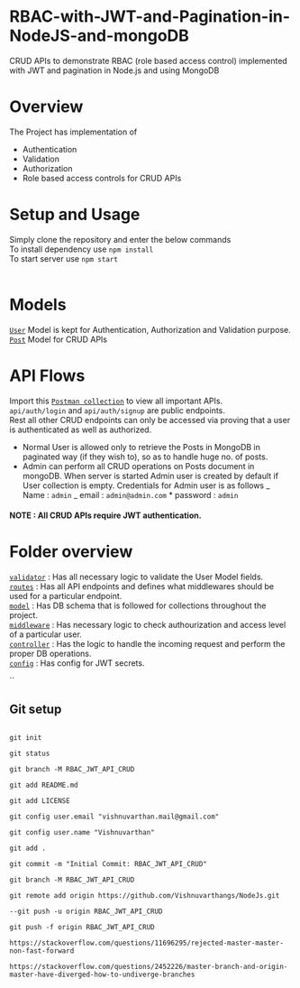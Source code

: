 # RBAC-with-JWT-and-Pagination-in-NodeJS-and-mongoDB

CRUD APIs to demonstrate RBAC (role based access control) implemented with JWT and pagination in Node.js and using MongoDB

# Overview

The Project has implementation of

- Authentication
- Validation
- Authorization
- Role based access controls for CRUD APIs

# Setup and Usage

Simply clone the repository and enter the below commands <br/>
To install dependency use `npm install` <br/>
To start server use `npm start`<br/>
<br/>

# Models

[`User`](https://github.com/Vishnuvarthangs/NodeJs/tree/RBAC_JWT_API_CRUD/models/user.js) Model is kept for Authentication, Authorization and Validation purpose.<br/>
[`Post`](https://github.com/Vishnuvarthangs/NodeJs/tree/RBAC_JWT_API_CRUD/models/posts.js) Model for CRUD APIs

# API Flows

Import this [`Postman collection`](https://github.com/Vishnuvarthangs/NodeJs/blob/RBAC_JWT_API_CRUD/PostMan_Endpoints/AttainU.postman_collection.json) to view all important APIs.<br/>
`api/auth/login` and `api/auth/signup` are public endpoints.<br/>
Rest all other CRUD endpoints can only be accessed via proving that a user is authenticated as well as authorized.

- Normal User is allowed only to retrieve the Posts in MongoDB in paginated way (if they wish to), so as to handle huge no. of posts.
- Admin can perform all CRUD operations on Posts document in mongoDB.
  When server is started Admin user is created by default if User collection is empty. Credentials for Admin user is as follows
  _ Name : `admin`
  _ email : `admin@admin.com` \* password : `admin`

#### NOTE : All CRUD APIs require JWT authentication.

# Folder overview

[`validator`](https://github.com/Vishnuvarthangs/NodeJs/tree/RBAC_JWT_API_CRUD/validator) : Has all necessary logic to validate the User Model fields.<br/>
[`routes`](https://github.com/Vishnuvarthangs/NodeJs/tree/RBAC_JWT_API_CRUD/routes) : Has all API endpoints and defines what middlewares should be used for a particular endpoint.<br/>
[`model`](https://github.com/Vishnuvarthangs/NodeJs/tree/RBAC_JWT_API_CRUD/models) : Has DB schema that is followed for collections throughout the project.<br/>
[`middleware`](https://github.com/Vishnuvarthangs/NodeJs/tree/RBAC_JWT_API_CRUD/middleware) : Has necessary logic to check authourization and access level of a particular user.<br/>
[`controller`](https://github.com/Vishnuvarthangs/NodeJs/tree/RBAC_JWT_API_CRUD/controllers) : Has the logic to handle the incoming request and perform the proper DB operations.<br/>
[`config`](https://github.com/Vishnuvarthangs/NodeJs/tree/RBAC_JWT_API_CRUD/config) : Has config for JWT secrets.

``

## Git setup

```

git init

git status

git branch -M RBAC_JWT_API_CRUD

git add README.md

git add LICENSE

git config user.email "vishnuvarthan.mail@gmail.com"

git config user.name "Vishnuvarthan"

git add .

git commit -m "Initial Commit: RBAC_JWT_API_CRUD"

git branch -M RBAC_JWT_API_CRUD

git remote add origin https://github.com/Vishnuvarthangs/NodeJs.git

--git push -u origin RBAC_JWT_API_CRUD

git push -f origin RBAC_JWT_API_CRUD

https://stackoverflow.com/questions/11696295/rejected-master-master-non-fast-forward

https://stackoverflow.com/questions/2452226/master-branch-and-origin-master-have-diverged-how-to-undiverge-branches

```
